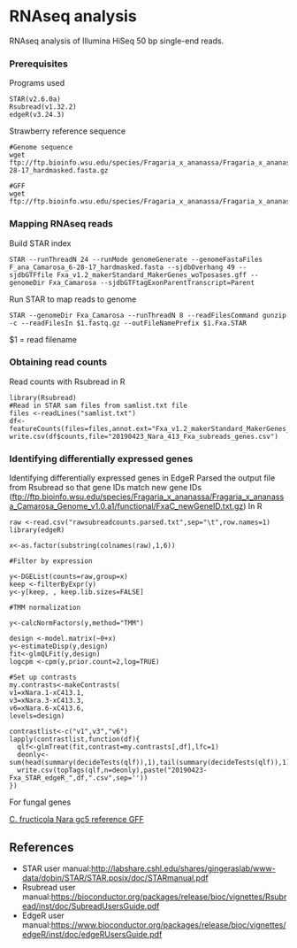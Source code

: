 # RNAseq analysis

RNAseq analysis of Illumina HiSeq 50 bp single-end reads.

### Prerequisites
Programs used
```
STAR(v2.6.0a)
Rsubread(v1.32.2)
edgeR(v3.24.3)
```
Strawberry reference sequence
```
#Genome sequence
wget ftp://ftp.bioinfo.wsu.edu/species/Fragaria_x_ananassa/Fragaria_x_ananassa_Camarosa_Genome_v1.0.a1/assembly/F_ana_Camarosa_6-28-17_hardmasked.fasta.gz

#GFF
wget ftp://ftp.bioinfo.wsu.edu/species/Fragaria_x_ananassa/Fragaria_x_ananassa_Camarosa_Genome_v1.0.a1/genes/Fxa_v1.2_makerStandard_MakerGenes_woTposases.gff.gz
```
### Mapping RNAseq reads
Build STAR index
```
STAR --runThreadN 24 --runMode genomeGenerate --genomeFastaFiles F_ana_Camarosa_6-28-17_hardmasked.fasta --sjdbOverhang 49 --sjdbGTFfile Fxa_v1.2_makerStandard_MakerGenes_woTposases.gff --genomeDir Fxa_Camarosa --sjdbGTFtagExonParentTranscript=Parent
```
Run STAR to map reads to genome
```
STAR --genomeDir Fxa_Camarosa --runThreadN 8 --readFilesCommand gunzip -c --readFilesIn $1.fastq.gz --outFileNamePrefix $1.Fxa.STAR
```
$1 = read filename

### Obtaining read counts
Read counts with Rsubread in R
```
library(Rsubread)
#Read in STAR sam files from samlist.txt file
files <-readLines("samlist.txt")
df<-featureCounts(files=files,annot.ext="Fxa_v1.2_makerStandard_MakerGenes_woTposases.gff",isGTFAnnotationFile=TRUE,GTF.featureType="exon",GTF.attrType="Parent",nthreads=32)
write.csv(df$counts,file="20190423_Nara_413_Fxa_subreads_genes.csv")
```
### Identifying differentially expressed genes
Identifying differentially expressed genes in EdgeR
Parsed the output file from Rsubread so that gene IDs match new gene IDs (ftp://ftp.bioinfo.wsu.edu/species/Fragaria_x_ananassa/Fragaria_x_ananassa_Camarosa_Genome_v1.0.a1/functional/FxaC_newGeneID.txt.gz)
In R
```
raw <-read.csv("rawsubreadcounts.parsed.txt",sep="\t",row.names=1)
library(edgeR)

x<-as.factor(substring(colnames(raw),1,6))

#Filter by expression

y<-DGEList(counts=raw,group=x)
keep <-filterByExpr(y)
y<-y[keep, , keep.lib.sizes=FALSE]

#TMM normalization

y<-calcNormFactors(y,method="TMM")

design <-model.matrix(~0+x)
y<-estimateDisp(y,design)
fit<-glmQLFit(y,design)
logcpm <-cpm(y,prior.count=2,log=TRUE)

#Set up contrasts
my.contrasts<-makeContrasts(
v1=xNara.1-xC413.1,
v3=xNara.3-xC413.3,
v6=xNara.6-xC413.6,
levels=design)

contrastlist<-c("v1",v3","v6")
lapply(contrastlist,function(df){
  qlf<-glmTreat(fit,contrast=my.contrasts[,df],lfc=1)
  deonly<-sum(head(summary(decideTests(qlf)),1),tail(summary(decideTests(qlf)),1))
  write.csv(topTags(qlf,n=deonly),paste("20190423-Fxa_STAR_edgeR_",df,".csv",sep=''))
})
```
For fungal genes

[C. fructicola Nara gc5 reference GFF](../annotation/Nara.gff)

## References

*  STAR user manual:http://labshare.cshl.edu/shares/gingeraslab/www-data/dobin/STAR/STAR.posix/doc/STARmanual.pdf
*  Rsubread user manual:https://bioconductor.org/packages/release/bioc/vignettes/Rsubread/inst/doc/SubreadUsersGuide.pdf
*  EdgeR user manual:https://www.bioconductor.org/packages/release/bioc/vignettes/edgeR/inst/doc/edgeRUsersGuide.pdf
